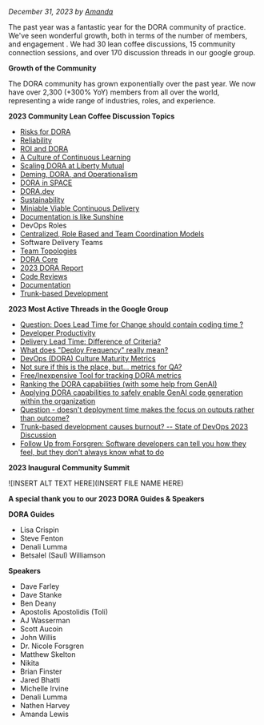 _December 31, 2023 by [Amanda](/)_

The past year was a fantastic year for the DORA community of practice. We've seen wonderful growth, both in terms of the number of members, and engagement . We had 30 lean coffee discussions, 15 community connection sessions, and over 170 discussion threads in our google group.

**Growth of the Community**

The DORA community has grown exponentially over the past year. We now have over 2,300 (+300% YoY) members from all over the world, representing a wide range of industries, roles, and experience.

**2023 Community Lean Coffee Discussion Topics**

- [Risks for DORA](https://youtu.be/HBB677RLuyc?si=46pDKburNdmSOmN8)
- [Reliability](https://youtu.be/-j0cSnOUeFc?si=j480xI0G8ZcXPHaP)
- [ROI and DORA](https://youtu.be/L8LOJUay1Xw?si=YF91-1xTvPoSIx6R)
- [A Culture of Continuous Learning](https://youtu.be/GnpX2B8IymA?si=7GOa0cIDtwfxJ5o-)
- [Scaling DORA at Liberty Mutual](https://youtu.be/VGVfbyOTya0?si=ezoVRJNDh1lIrjST)
- [Deming, DORA, and Operationalism](https://youtu.be/sH34-UiU8w0?si=No4wtDQI1f06lHwP)
- [DORA in SPACE](https://youtu.be/HnKjouazi3k?si=QTF_LtuWXLM9dtao)
- [DORA.dev](https://youtu.be/QHGCg_7EJZ8?si=qAVp8bDtwbuLxYh-)
- [Sustainability](https://youtu.be/nuH4i19kT4w?si=iJ3YDy0CbjBHqsxl)
- [Miniable Viable Continuous Delivery](https://youtu.be/npKvDymzjzU?si=4X_Nbnp4sqzWo4yJ)
- [Documentation is like Sunshine](https://youtu.be/g-a8bmAP57I?si=h6EZkF4PzGu0bKmA)
- DevOps Roles
- [Centralized, Role Based and Team Coordination Models](https://youtu.be/qDMSFUN4qJo?si=V9eEEHbjLRSjTLlz)
- Software Delivery Teams
- [Team Topologies](https://youtu.be/gcayzfzRIvk?si=wFd6ixMrg-J8wXxg)
- [DORA Core](https://youtu.be/DqwlDT11vps?si=xvaIU23l77gzGSbo)
- [2023 DORA Report](https://youtu.be/1pgQO1jw-ys?si=6OkHpzRcDndVJlkT)
- [Code Reviews](https://youtu.be/-UxQ8r1R8Vw?si=3Uw6BPBTqwwQBjy9)
- [Documentation](https://youtu.be/7Rbvt54CqdE?si=dQIik2pUV8BYjkL0)
- [Trunk-based Development](https://youtu.be/imMz1EjFJ_c?si=okRyw9qen-YktWUg)

**2023 Most Active Threads in the Google Group**

- [Question: Does Lead Time for Change should contain coding time ?](https://groups.google.com/g/dora-community/c/XGWtDulWAvc/m/w5-Y35FqAgAJ)
- [Developer Productivity](https://groups.google.com/g/dora-community/c/DfvxAJEJYh4/m/K2oPwqkNBgAJ)
- [Delivery Lead Time: Difference of Criteria?](https://groups.google.com/g/dora-community/c/PyBSSnEMRE8/m/Jon1xgcNAgAJ)
- [What does "Deploy Frequency" really mean?](https://groups.google.com/g/dora-community/c/IV2_Khz6oBs/m/6IT0rHANBAAJ)
- [DevOps (DORA) Culture Maturity Metrics](https://groups.google.com/g/dora-community/c/IL2yEmWNO28/m/1194C5NXBQAJ)
- [Not sure if this is the place, but... metrics for QA?](https://groups.google.com/g/dora-community/c/z2I-ISRwEBY/m/gkaub9cPAgAJ)
- [Free/Inexpensive Tool for tracking DORA metrics](https://groups.google.com/g/dora-community/c/Jj9amyxxlFQ/m/g5FlE-fSBgAJ)
- [Ranking the DORA capabilities (with some help from GenAI)](https://groups.google.com/g/dora-community/c/bpRo_YzKW9o/m/Sjaj03MTAgAJ)
- [Applying DORA capabilities to safely enable GenAI code generation within the organization](https://groups.google.com/g/dora-community/c/nc5QQ4unUCE/m/_zHc4j8MBAAJ)
- [Question - doesn't deployment time makes the focus on outputs rather than outcome?](https://groups.google.com/g/dora-community/c/UdlQxNo_HjQ/m/kzO6JaAZAQAJ)
- [Trunk-based development causes burnout? -- State of DevOps 2023 Discussion](https://groups.google.com/g/dora-community/c/gvXuT3GsBCs/m/F5gY4E__CwAJ)
- [Follow Up from Forsgren: Software developers can tell you how they feel, but they don't always know what to do](https://groups.google.com/g/dora-community/c/8TRkuzGsG2Y/m/Y-waa1rNAAAJ)

**2023 Inaugural Community Summit**

![INSERT ALT TEXT HERE](INSERT FILE NAME HERE)

**A special thank you to our 2023 DORA Guides & Speakers**

**DORA Guides**

- Lisa Crispin
- Steve Fenton
- Denali Lumma
- Betsalel (Saul) Williamson

**Speakers**

- Dave Farley
- Dave Stanke
- Ben Deany
- Apostolis Apostolidis (Toli)
- AJ Wasserman
- Scott Aucoin
- John Willis
- Dr. Nicole Forsgren
- Matthew Skelton
- Nikita
- Brian Finster
- Jared Bhatti
- Michelle Irvine
- Denali Lumma
- Nathen Harvey
- Amanda Lewis



